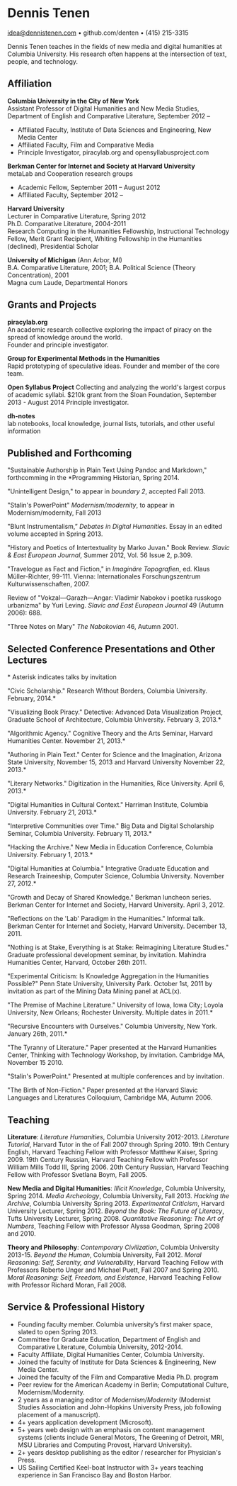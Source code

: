 # Dennis Tenen 

idea@dennistenen.com • github.com/denten • (415) 215-3315  

Dennis Tenen teaches in the fields of new media and digital humanities at Columbia University. His research often happens at the intersection of text, people, and technology.

## Affiliation

**Columbia University in the City of New York**  
Assistant Professor of Digital Humanities and New Media Studies, Department of English and Comparative Literature, September 2012 –   
- Affiliated Faculty, Institute of Data Sciences and Engineering, New Media Center  
- Affiliated Faculty, Film and Comparative Media  
- Principle Investigator, piracylab.org and opensyllabusproject.com  

**Berkman Center for Internet and Society at Harvard University**  
metaLab and Cooperation research groups  
- Academic Fellow, September 2011 – August 2012  
- Affiliated Faculty, September 2012 –   

**Harvard University**  
Lecturer in Comparative Literature, Spring 2012   
Ph.D. Comparative Literature, 2004-2011  
Research Computing in the Humanities Fellowship, Instructional Technology Fellow, Merit Grant Recipient, Whiting Fellowship in the Humanities (declined), Presidential Scholar  

**University of Michigan** (Ann Arbor, MI)  
B.A. Comparative Literature, 2001; B.A. Political Science (Theory Concentration), 2001   
Magna cum Laude, Departmental Honors  

## Grants and Projects

**piracylab.org**  
An academic research collective exploring the impact of piracy on the spread of knowledge around the world.  
Founder and principle investigator. 

**Group for Experimental Methods in the Humanities**  
Rapid prototyping of speculative ideas.
Founder and member of the core team.

**Open Syllabus Project** 
Collecting and analyzing the world's largest corpus of academic syllabi.
$210k grant from the Sloan Foundation, September 2013 - August 2014
Principle investigator.

**dh-notes**  
lab notebooks, local knowledge, journal lists, tutorials, and other useful information  

## Published and Forthcoming

"Sustainable Authorship in Plain Text Using Pandoc and Markdown," forthcomming in the *Programming Historian, Spring 2014.  

"Unintelligent Design," to appear in *boundary 2*, accepted Fall 2013.  

"Stalin's PowerPoint" *Modernism/modernity*, to appear in Modernism/modernity, Fall 2013   

"Blunt Instrumentalism,” *Debates in Digital Humanities*. Essay in an edited volume accepted in Spring 2013.  

"History and Poetics of Intertextuality by Marko Juvan." Book Review. *Slavic & East European Journal*, Summer 2012, Vol. 56 Issue 2, p.309.  

"Travelogue as Fact and Fiction," in *Imaginäre Topografien*, ed. Klaus Müller-Richter, 99-111. Vienna: Internationales Forschungszentrum Kulturwissenschaften, 2007.  

Review of "Vokzal—Garazh—Angar: Vladimir Nabokov i poetika russkogo urbanizma" by Yuri Leving. *Slavic and East European Journal* 49 (Autumn 2006): 688.  

"Three Notes on Mary" *The Nabokovian* 46, Autumn 2001.  

## Selected Conference Presentations and Other Lectures
\* Asterisk indicates talks by invitation

"Civic Scholarship." Research Without Borders, Columbia University. February, 2014.\*  

"Visualizing Book Piracy." Detective: Advanced Data Visualization Project, Graduate School of Architecture, Columbia University. February 3, 2013.\*  

"Algorithmic Agency." Cognitive Theory and the Arts Seminar, Harvard Humanities Center. November 21, 2013.\*   

"Authoring in Plain Text." Center for Science and the Imagination, Arizona State University, November 15, 2013 and Harvard University November 22, 2013.\*  

"Literary Networks." Digitization in the Humanities, Rice University. April 6, 2013.\*   

"Digital Humanities in Cultural Context." Harriman Institute, Columbia University. February 21, 2013.\*  

"Interpretive Communities over Time." Big Data and Digital Scholarship Seminar, Columbia University. February 11, 2013.\*  

"Hacking the Archive." New Media in Education Conference, Columbia University. February 1, 2013.\*  

"Digital Humanities at Columbia." Integrative Graduate Education and Research Traineeship, Computer Science, Columbia University. November 27, 2012.\*   

"Growth and Decay of Shared Knowledge." Berkman luncheon series. Berkman Center for Internet and Society, Harvard University. April  3, 2012.  

"Reflections on the 'Lab' Paradigm in the Humanities." Informal talk. Berkman Center for Internet and Society, Harvard University. December 13, 2011.   

"Nothing is at Stake, Everything is at Stake: Reimagining Literature Studies."  Graduate professional development seminar, by invitation. Mahindra Humanities Center, Harvard, October 26th 2011.  

"Experimental Criticism: Is Knowledge Aggregation in the Humanities Possible?" Penn State University, University Park. October 1st, 2011 by invitation as part of the Mining Data Mining panel at ACL(x).  

"The Premise of Machine Literature." University of Iowa, Iowa City; Loyola University, New Orleans; Rochester University.  Multiple dates in 2011.\*  

"Recursive Encounters with Ourselves." Columbia University, New York.  January 26th, 2011.\*  

"The Tyranny of Literature." Paper presented at the Harvard Humanities Center, Thinking with Technology Workshop, by invitation. Cambridge MA, November 15 2010.  

"Stalin's PowerPoint."  Presented at multiple conferences and by invitation.  

"The Birth of Non-Fiction." Paper presented at the Harvard Slavic Languages and Literatures Colloquium,  Cambridge MA, Autumn 2006.  

## Teaching

**Literature**: *Literature Humanities*, Columbia University 2012-2013. *Literature Tutorial*, Harvard Tutor in the of Fall 2007 through Spring 2010. 19th Century English, Harvard Teaching Fellow with Professor Matthew Kaiser, Spring 2009. 19th Century Russian, Harvard Teaching Fellow with Professor William Mills Todd III, Spring 2006.  20th Century Russian, Harvard Teaching Fellow with Professor Svetlana Boym, Fall 2005.  

**New Media and Digital Humanities**:  *Illicit Knowledge*, Columbia University, Spring 2014. *Media Archeology*, Columbia University, Fall 2013. *Hacking the Archive*, Columbia University Spring 2013. *Experimental Criticism*, Harvard University Lecturer, Spring 2012. *Beyond the Book: The Future of Literacy*, Tufts University Lecturer, Spring 2008. *Quantitative Reasoning: The Art of Numbers*, Teaching Fellow with Professor Alyssa Goodman, Spring 2008 and 2010.

**Theory and Philosophy**:  *Contemporary Civilization*, Columbia University 2013-15. *Beyond the Human*, Columbia University, Fall 2012. *Moral Reasoning: Self, Serenity, and Vulnerability*, Harvard Teaching Fellow with Professors Roberto Unger and Michael Puett, Fall 2007 and Spring 2010. *Moral Reasoning: Self, Freedom, and Existence*, Harvard Teaching Fellow with Professor Richard Moran, Fall 2008.

## Service & Professional History

- Founding faculty member. Columbia university’s first maker space, slated to open Spring 2013.
- Committee for Graduate Education, Department of English and Comparative Literature, Columbia University, 2012-2014.
- Faculty Affiliate, Digital Humanities Center, Columbia University.
- Joined the faculty of Institute for Data Sciences & Engineering, New Media Center.
- Joined the faculty of the Film and Comparative Media Ph.D. program 
- Peer review for the American Academy in Berlin; Computational Culture, Modernism/Modernity.
- 2 years as a managing editor of *Modernism/Modernity* (Modernist Studies Association and John-Hopkins University Press, job following  placement of a manuscript).  
- 4+ years application development (Microsoft). 
- 5+ years web design with an emphasis on content management systems (clients include General Motors, The Greening of Detroit, MRI, MSU Libraries and Computing Provost, Harvard  University).  
- 2+ years desktop publishing as the editor / researcher for Physician's Press.  
- US Sailing Certified Keel-boat Instructor with 3+ years teaching experience in San Francisco Bay and Boston Harbor.
